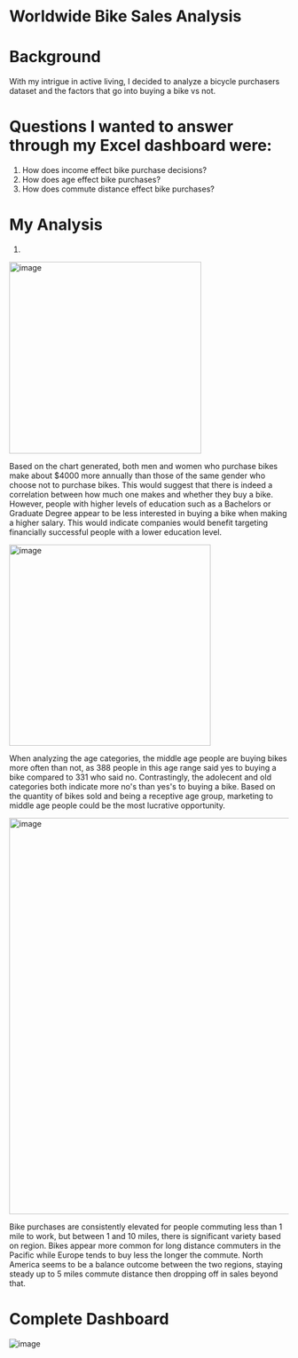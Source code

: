 # **Worldwide Bike Sales Analysis** #

# Background
With my intrigue in active living, I decided to analyze a bicycle purchasers dataset and  the factors that go into buying a bike vs not.

# Questions I wanted to answer through my Excel dashboard were:

1. How does income effect bike purchase decisions?
2. How does age effect bike purchases?
3. How does commute distance effect bike purchases?

# My Analysis

1.
<img width="346" alt="image" src="https://github.com/luke4051/Excel-Projects/assets/168036749/b674e778-46a4-4bc2-8566-1f4eb5b06947">

Based on the chart generated, both men and women who purchase bikes make about $4000 more annually than those of the same gender who choose not to purchase bikes. This would suggest that there is indeed a correlation between how much one makes and whether they buy a bike. However, people with higher levels of education such as a Bachelors or Graduate Degree appear to be less interested in buying a bike when making a higher salary. This would indicate companies would benefit targeting financially successful people with a lower education level.

<img width="363" alt="image" src="https://github.com/luke4051/Excel-Projects/assets/168036749/8f035d9d-c220-422c-8234-f1af93b2127d">

When analyzing the age categories, the middle age people are buying bikes more often than not, as 388 people in this age range said yes to buying a bike compared to 331 who said no. Contrastingly, the adolecent and old categories both indicate more no's than yes's to buying a bike. Based on the quantity of bikes sold and being a receptive age group, marketing to middle age people could be the most lucrative opportunity.

<img width="715" alt="image" src="https://github.com/luke4051/Excel-Projects/assets/168036749/f1f43537-8055-4d5b-859b-c8ff7e27d2d4">

Bike purchases are consistently elevated for people commuting less than 1 mile to work, but between 1 and 10 miles, there is significant variety based on region. Bikes appear more common for long distance commuters in the Pacific while Europe tends to buy less the longer the commute. North America seems to be a balance outcome between the two regions, staying steady up to 5 miles commute distance then dropping off in sales beyond that.

# Complete Dashboard

![image](https://github.com/luke4051/Excel-Projects/assets/168036749/e50ac250-4e80-491d-82b9-8aede57072e3)
